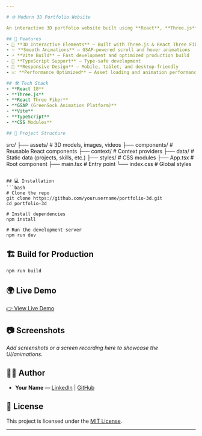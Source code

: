 ```yaml
---

# 🌐 Modern 3D Portfolio Website

An interactive 3D portfolio website built using **React**, **Three.js**, and **GSAP**, designed to showcase skills and projects with immersive animations and a modern UI.

## 🚀 Features
- 🎨 **3D Interactive Elements** — Built with Three.js & React Three Fiber
- ✨ **Smooth Animations** — GSAP-powered scroll and hover animations
- ⚡ **Vite Build** — Fast development and optimized production build
- 🎯 **TypeScript Support** — Type-safe development
- 📱 **Responsive Design** — Mobile, tablet, and desktop-friendly
- 📈 **Performance Optimized** — Asset loading and animation performance tweaks

## 🛠️ Tech Stack
- **React 18**
- **Three.js**
- **React Three Fiber**
- **GSAP (GreenSock Animation Platform)**
- **Vite**
- **TypeScript**
- **CSS Modules**

## 📂 Project Structure
```
src/
├── assets/         # 3D models, images, videos
├── components/     # Reusable React components
├── context/        # Context providers
├── data/           # Static data (projects, skills, etc.)
├── styles/         # CSS modules
├── App.tsx         # Root component
├── main.tsx        # Entry point
└── index.css       # Global styles
```

## 💻 Installation
```bash
# Clone the repo
git clone https://github.com/yourusername/portfolio-3d.git
cd portfolio-3d

# Install dependencies
npm install

# Run the development server
npm run dev
```

## 🏗️ Build for Production
```bash
npm run build
```

## 🌍 Live Demo
[👉 View Live Demo](https://your-portfolio-demo-link.com)

## 📷 Screenshots
_Add screenshots or a screen recording here to showcase the UI/animations._

## 👨‍💻 Author
- **Your Name** — [LinkedIn](https://linkedin.com/in/parisesv) | [GitHub](https://github.com/nameisvatsal)

## 📜 License
This project is licensed under the [MIT License](LICENSE).

---
```

